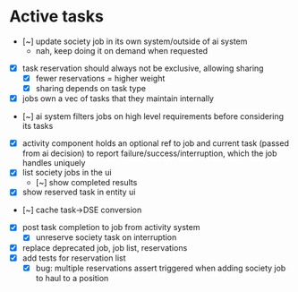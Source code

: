 # Active tasks

* [~] update society job in its own system/outside of ai system
	* nah, keep doing it on demand when requested
* [X] task reservation should always not be exclusive, allowing sharing
	* [X] fewer reservations = higher weight
	* [X] sharing depends on task type
* [X] jobs own a vec of tasks that they maintain internally
* [~] ai system filters jobs on high level requirements before considering its tasks
* [X] activity component holds an optional ref to job and current task (passed from ai decision) to report failure/success/interruption, which the job handles uniquely
* [X] list society jobs in the ui
	* [~] show completed results
* [X] show reserved task in entity ui
* [~] cache task->DSE conversion
* [X] post task completion to job from activity system
	* [X] unreserve society task on interruption
* [X] replace deprecated job, job list, reservations
* [X] add tests for reservation list
	* [X] bug: multiple reservations assert triggered when adding society job to haul to a position
